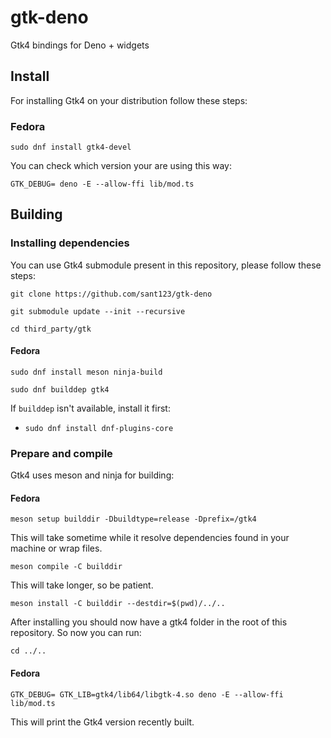 # gtk-deno

Gtk4 bindings for Deno + widgets

## Install

For installing Gtk4 on your distribution follow these steps:

### Fedora

`sudo dnf install gtk4-devel`

You can check which version your are using this way:

`GTK_DEBUG= deno -E --allow-ffi lib/mod.ts`

## Building

### Installing dependencies

You can use Gtk4 submodule present in this repository, please follow these steps:

`git clone https://github.com/sant123/gtk-deno`

`git submodule update --init --recursive`

`cd third_party/gtk`

#### Fedora

`sudo dnf install meson ninja-build`

`sudo dnf builddep gtk4`

If `builddep` isn't available, install it first:

- `sudo dnf install dnf-plugins-core`

### Prepare and compile

Gtk4 uses meson and ninja for building:

#### Fedora

`meson setup builddir -Dbuildtype=release -Dprefix=/gtk4`

This will take sometime while it resolve dependencies found in your machine or wrap files.

`meson compile -C builddir`

This will take longer, so be patient.

`meson install -C builddir --destdir=$(pwd)/../..`

After installing you should now have a gtk4 folder in the root of this repository. So now you can run:

`cd ../..`

#### Fedora

`GTK_DEBUG= GTK_LIB=gtk4/lib64/libgtk-4.so deno -E --allow-ffi lib/mod.ts`

This will print the Gtk4 version recently built.
